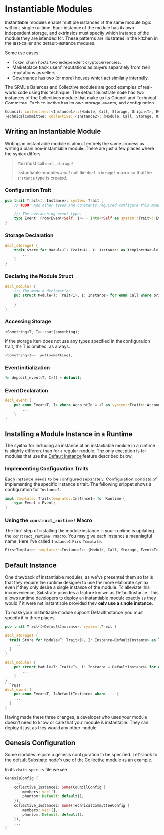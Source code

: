 # Instantiable Modules

Instantiable modules enable multiple instances of the same module logic within a single runtime. Each instance of the module has its own independent storage, and extrinsics must specify which instance of the module they are intended for. These patterns are illustrated in the kitchen in the last-caller and default-instance modules.

Some use cases:

* Token chain hosts two independent cryptocurrencies.
* Marketplace track users' reputations as buyers separately from their reputations as sellers.
* Governance has two (or more) houses which act similarly internally.

The SRML's Balances and Collective modules are good examples of real-world code using this technique. The default Substrate node has two instances of the Collectives module that make up its Council and Technical Committee. Each collective has its own storage, events, and configuration.

```rust
Council: collective::<Instance1>::{Module, Call, Storage, Origin<T>, Event<T>, Config<T>},
TechnicalCommittee: collective::<Instance2>::{Module, Call, Storage, Origin<T>, Event<T>, Config<T>}
```

## Writing an Instantiable Module
Writing an instantiable module is almost entirely the same process as writing a plain non-instantiable module. There are just a few places where the syntax differs.

> You must call `decl_storage!`
>
> Instantiable modules _must_ call the `decl_storage!` macro so that the `Instance` type is created.

### Configuration Trait
```rust
pub trait Trait<I: Instance>: system::Trait {
	// TODO: Add other types and constants required configure this module.

	/// The overarching event type.
	type Event: From<Event<Self, I>> + Into<<Self as system::Trait>::Event>;
}
```

### Storage Declaration
```rust
decl_storage! {
	trait Store for Module<T: Trait<I>, I: Instance> as TemplateModule {
		...
	}
}
```

### Declaring the Module Struct
```rust
decl_module! {
	/// The module declaration.
	pub struct Module<T: Trait<I>, I: Instance> for enum Call where origin: T::Origin {
		...
	}
}
```
### Accessing Storage
```rust
<Something<T, I>>::put(something);
```

If the storage item does not use any types specified in the configuration trait, the T is omitted, as always.

```rust
<Something<I>>::put(something);
```

### Event initialization
```rust
fn deposit_event<T, I>() = default;
```

### Event Declaration
```rust
decl_event!(
	pub enum Event<T, I> where AccountId = <T as system::Trait>::AccountId {
		...
	}
}
```

## Installing a Module Instance in a Runtime

The syntax for including an instance of an instantiable module in a runtime is slightly different than for a regular module. The only exception is for modules that use the [Default Instance](#default-instance) feature described below.

### Implementing Configuration Traits
Each instance needs to be configured separately. Configuration consists of implementing the specific instance's trait. The following snippet shows a configuration for `Instance1`.
```rust
impl template::Trait<template::Instance1> for Runtime {
	type Event = Event;
}
```

### Using the `construct_runtime!` Macro
The final step of installing the module instance in your runtime is updating the `construct_runtime!` macro. You may give each instance a meaningful name. Here I've called `Instance1` `FirstTemplate`.
```rust
FirstTemplate: template::<Instance1>::{Module, Call, Storage, Event<T>, Config},
```


## Default Instance
One drawback of instantiable modules, as we've presented them so far is that they require the runtime designer to use the more elaborate syntax even if they only desire a single instance of the module. To alleviate this inconvenience, Substrate provides a feature known as DefaultInstance. This allows runtime developers to deploy an instantiable module exactly as they would if it were not instantiable provided they **only use a single instance**.

To make your instantiable module support DefaultInstance, you must specify it in three places.

```rust
pub trait Trait<I=DefaultInstance>: system::Trait {
```

```rust
decl_storage! {
  trait Store for Module<T: Trait<I>, I: Instance=DefaultInstance> as TemplateModule {
    ...
  }
}
```
```rust
decl_module! {
    pub struct Module<T: Trait<I>, I: Instance = DefaultInstance> for enum Call where origin: T::Origin {
        ...
    }
}
```rust
decl_event!(
	pub enum Event<T, I=DefaultInstance> where ... {
    ...
  }
}
```

Having made these three changes, a developer who uses your module doesn't need to know or care that your module is instantable. They can deploy it just as they would any other module.

## Genesis Configuration
Some modules require a genesis configuration to be specified. Let's look to the default Substrate node's use of the Collective module as an example.

In its `chain_spec.rs` file we see
```rust
GenesisConfig {
	...
	collective_Instance1: Some(CouncilConfig {
		members: vec![],
		phantom: Default::default(),
	}),
	collective_Instance2: Some(TechnicalCommitteeConfig {
		members: vec![],
		phantom: Default::default(),
	}),
	...
}
```

